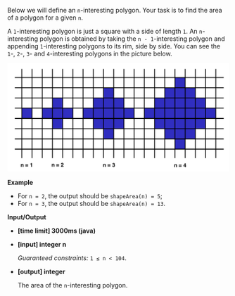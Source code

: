 Below we will define an `n`-interesting polygon. Your task is to find the area of a polygon for a given `n`.

A `1`-interesting polygon is just a square with a side of length `1`. An `n`-interesting polygon is obtained by taking the `n - 1`-interesting polygon and appending `1`-interesting polygons to its rim, side by side. You can see the `1`-, `2`-, `3`- and `4`-interesting polygons in the picture below.

![area](../../img/area.png)

**Example**

  * For `n = 2`, the output should be
    `shapeArea(n) = 5`;
  * For `n = 3`, the output should be
    `shapeArea(n) = 13`.

**Input/Output**
  
* **[time limit] 3000ms (java)**
  
* **[input] integer n**

    _Guaranteed constraints:_
    `1 ≤ n < 104`.

* **[output] integer**

    The area of the `n`-interesting polygon.

